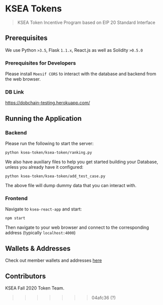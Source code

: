 # KSEA Tokens
> KSEA Token Incentive Program based on EIP 20 Standard Interface

## Prerequisites
We use Python `>3.5`, Flask `1.1.x`, React.js as well as Solidity `>0.5.0` 

### Prerequisites for Developers
Please install `Moesif CORS` to interact with the database and backend from the web browser. 

### DB Link

https://dobchain-testing.herokuapp.com/

## Running the Application
### Backend
Please run the following to start the server: 
```
python ksea-token/ksea-token/ranking.py
```

We also have auxiliary files to help you get started building your Database, unless you already have it configured: 
```
python ksea-token/ksea-token/add_test_case.py
```
The above file will dump dummy data that you can interact with. 

### Frontend
Navigate to `ksea-react-app` and start: 
```
npm start
```
Then navigate to your web browser and connect to the corresponding address (typically `localhost:4000`)

## Wallets & Addresses
Check out member wallets and addresses [here](ADDRESS.md)

## Contributors
KSEA Fall 2020 Token Team. 
>>>>>>> 04afc36 (?)

